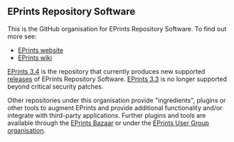 ## EPrints Repository Software

This is the GitHub organisation for EPrints Repository Software. To find out more see:
- [EPrints website](https://www.eprints.org)
- [EPrints wiki](https://wiki.eprints.org)

[EPrints 3.4](https://github.com/eprints/eprints3.4) is the repository that currently produces new supported [releases](https://github.com/eprints/eprints3.4/releases) of EPrints Repository Software. [EPrints 3.3](https://github.com/eprints/eprints) is no longer supported beyond critical security patches.  

Other repositories under this organisation provide "ingredients", plugins or other tools to augment EPrints and provide additional functionality and/or integrate with third-party applications.  Further plugins and tools are available through the [EPrints Bazaar](https://bazaar.eprints.org) or under the [EPrints User Group organisation](https://github.com/eprintsug).
